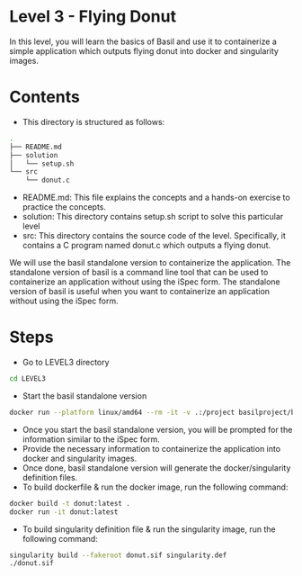 # Level 3 - Flying Donut

In this level, you will learn the basics of Basil and use it to containerize a simple application which outputs flying donut into docker and singularity images.

# Contents
* This directory is structured as follows:
```bash
.
├── README.md
├── solution
│   └── setup.sh
└── src
    └── donut.c
```
* README.md: This file explains the concepts and a hands-on exercise to practice the concepts.
* solution: This directory contains setup.sh script to solve this particular level
* src: This directory contains the source code of the level. Specifically, it contains a C program named donut.c which outputs a flying donut.


We will use the basil standalone version to containerize the application. The standalone version of basil is a command line tool that can be used to containerize an application without using the iSpec form. The standalone version of basil is useful when you want to containerize an application without using the iSpec form. 

# Steps
* Go to LEVEL3 directory    
```bash
cd LEVEL3
```
* Start the basil standalone version
```bash
docker run --platform linux/amd64 --rm -it -v .:/project basilproject/basil_sanjeethboddigm_1708035159:latest
```
* Once you start the basil standalone version, you will be prompted for the information similar to the iSpec form. 
* Provide the necessary information to containerize the application into docker and singularity images.
* Once done, basil standalone version will generate the docker/singularity definition files.
* To build dockerfile & run the docker image, run the following command:
```bash
docker build -t donut:latest .
docker run -it donut:latest
```
* To build singularity definition file & run the singularity image, run the following command:
```bash
singularity build --fakeroot donut.sif singularity.def
./donut.sif
```
